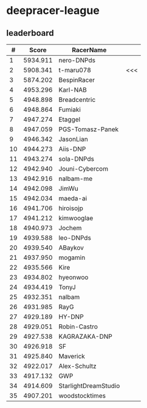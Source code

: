 # deepracer-league

## leaderboard

<!-- leaderboard -->
| # | Score | RacerName |   |
| - | ----- | --------- | - |
| 1 | 5934.911 | nero-DNPds | |
| 2 | 5908.341 | t-maru078 | <<< |
| 3 | 5874.202 | BespinRacer | |
| 4 | 4953.296 | Karl-NAB | |
| 5 | 4948.898 | Breadcentric | |
| 6 | 4948.864 | Fumiaki | |
| 7 | 4947.274 | Etaggel | |
| 8 | 4947.059 | PGS-Tomasz-Panek | |
| 9 | 4946.342 | JasonLian | |
| 10 | 4944.273 | Aiis-DNP | |
| 11 | 4943.274 | sola-DNPds | |
| 12 | 4942.940 | Jouni-Cybercom | |
| 13 | 4942.916 | nalbam-me | |
| 14 | 4942.098 | JimWu | |
| 15 | 4942.034 | maeda-ai | |
| 16 | 4941.706 | hiroisojp | |
| 17 | 4941.212 | kimwooglae | |
| 18 | 4940.973 | Jochem | |
| 19 | 4939.588 | leo-DNPds | |
| 20 | 4939.540 | ABaykov | |
| 21 | 4937.950 | mogamin | |
| 22 | 4935.566 | Kire | |
| 23 | 4934.802 | hyeonwoo | |
| 24 | 4934.419 | TonyJ | |
| 25 | 4932.351 | nalbam | |
| 26 | 4931.985 | RayG | |
| 27 | 4929.189 | HY-DNP | |
| 28 | 4929.051 | Robin-Castro | |
| 29 | 4927.538 | KAGRAZAKA-DNP | |
| 30 | 4926.918 | SF | |
| 31 | 4925.840 | Maverick | |
| 32 | 4922.017 | Alex-Schultz | |
| 33 | 4917.132 | GWP | |
| 34 | 4914.609 | StarlightDreamStudio | |
| 35 | 4907.201 | woodstocktimes | |

